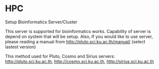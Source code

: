 # HPC
Setup Bioinformatics Server/Cluster

This server is supported for bioinformatics works. Capability of server is depend on system that will be setup. Also, If you would like to use server, please reading a manual from http://pluto.sci.ku.ac.th/manual/ (select lastest version)

This method used for Pluto, Cosmo and Sirius servers: http://pluto.sci.ku.ac.th, http://cosmo.sci.ku.ac.th, http://sirius.sci.ku.ac.th
